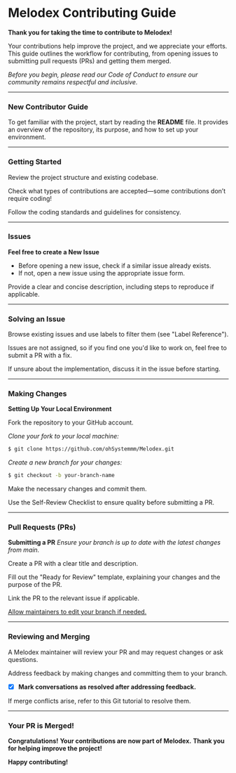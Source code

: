 # Melodex Contributing Guide
**Thank you for taking the time to contribute to Melodex!**

Your contributions help improve the project, and we appreciate your efforts. This guide outlines the workflow for contributing, from opening issues to submitting pull requests (PRs) and getting them merged.

*Before you begin, please read our Code of Conduct to ensure our community remains respectful and inclusive.*
<br>

---
### New Contributor Guide
To get familiar with the project, start by reading the **README** file. It provides an overview of the repository, its purpose, and how to set up your environment.
<br>

---
### Getting Started
Review the project structure and existing codebase.

Check what types of contributions are accepted—some contributions don’t require coding!

Follow the coding standards and guidelines for consistency.
<br>

---
### Issues
**Feel free to create a New Issue**

- Before opening a new issue, check if a similar issue already exists. 
- If not, open a new issue using the appropriate issue form.

Provide a clear and concise description, including steps to reproduce if applicable.
<br>

---
### Solving an Issue
Browse existing issues and use labels to filter them (see "Label Reference").

Issues are not assigned, so if you find one you'd like to work on, feel free to submit a PR with a fix.

If unsure about the implementation, discuss it in the issue before starting.
<br>

---
### Making Changes
**Setting Up Your Local Environment**

Fork the repository to your GitHub account.

*Clone your fork to your local machine:*
```bash
$ git clone https://github.com/ohSystemmm/Melodex.git
```

*Create a new branch for your changes:*
```bash
$ git checkout -b your-branch-name
```

Make the necessary changes and commit them.

Use the Self-Review Checklist to ensure quality before submitting a PR.
<br>

---
### Pull Requests (PRs)
**Submitting a PR**
*Ensure your branch is up to date with the latest changes from main.*

Create a PR with a clear title and description.

Fill out the "Ready for Review" template, explaining your changes and the purpose of the PR.

Link the PR to the relevant issue if applicable.

<u>Allow maintainers to edit your branch if needed.</u>
<br>

---
### Reviewing and Merging
A Melodex maintainer will review your PR and may request changes or ask questions.

Address feedback by making changes and committing them to your branch.

- [x] **Mark conversations as resolved after addressing feedback.**

If merge conflicts arise, refer to this Git tutorial to resolve them.
<br>

---
### Your PR is Merged!
**Congratulations!** **Your contributions are now part of Melodex.** **Thank you for helping improve the project!**

**Happy contributing!**

